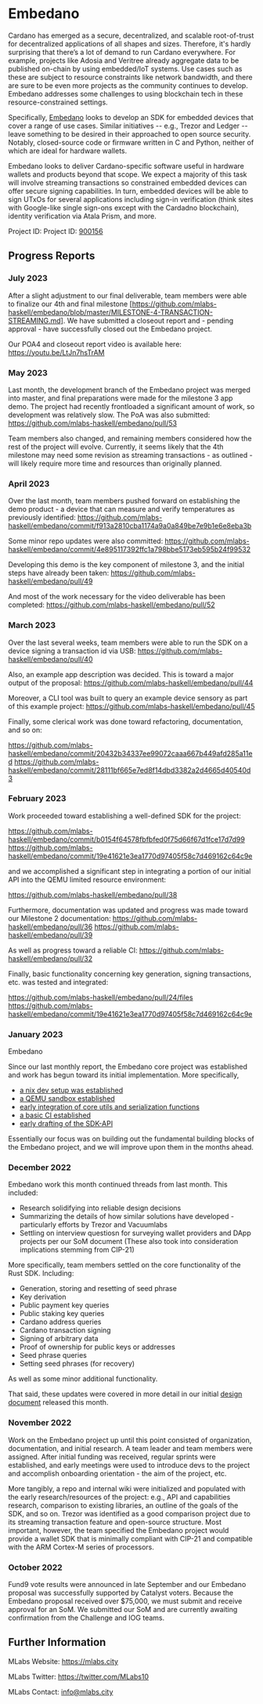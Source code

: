 # Embedano

Cardano has emerged as a secure, decentralized, and scalable root-of-trust for decentralized applications of all shapes and sizes. Therefore, it's hardly surprising  that there’s a lot of demand to run Cardano everywhere. For example, projects like Adosia and Veritree already aggregate data to be published on-chain by using embedded/IoT systems. Use cases such as these are subject to resource constraints like network bandwidth, and there are sure to be even more projects as the community continues to develop. Embedano addresses some challenges to using blockchain tech in these resource-constrained settings.

Specifically, [Embedano](https://cardano.ideascale.com/c/idea/414017) looks to develop an SDK for embedded devices that cover a range of use cases. Similar initiatives -- e.g., Trezor and Ledger -- leave something to be desired in their approached to open source security. Notably,  closed-source code or firmware written in C and Python, neither of which are ideal for hardware wallets.

Embedano looks to deliver Cardano-specific software useful in hardware wallets and products beyond that scope. We expect a majority of this task will involve streaming transactions so constrained embedded devices can offer secure signing capabilities. In turn, embedded devices will be able to sign UTxOs for several applications including sign-in verification (think sites with Google-like single sign-ons except with the Cardadno blockchain), identity verification via Atala Prism, and more.

Project ID: Project ID: [900156](https://docs.google.com/spreadsheets/d/1bfnWFa94Y7Zj0G7dtpo9W1nAYGovJbswipxiHT4UE3g/edit#gid=917336114)

## Progress Reports

### July 2023

After a slight adjustment to our final deliverable, team members were able to finalize our 4th and final milestone [https://github.com/mlabs-haskell/embedano/blob/master/MILESTONE-4-TRANSACTION-STREAMING.md]. We have submitted a closeout report and - pending approval - have successfully closed out the Embedano project.

Our POA4 and closeout report video is available here: https://youtu.be/LtJn7hsTrAM

### May 2023

Last month, the development branch of the Embedano project was merged into master, and final preparations were made for the milestone 3 app demo. The project had recently frontloaded a significant amount of work, so development was relatively slow. The PoA was also submitted:
https://github.com/mlabs-haskell/embedano/pull/53

Team members also changed, and remaining members considered how the rest of the project will evolve. Currently, it seems likely that the 4th milestone may need some revision as streaming transactions - as outlined - will likely require more time and resources than originally planned.

### April 2023

Over the last month, team members pushed forward on establishing the demo product - a device that can measure and verify temperatures as previously identified:
https://github.com/mlabs-haskell/embedano/commit/f913a2810cba1174a9a0a849be7e9b1e6e8eba3b

Some minor repo updates were also committed:
https://github.com/mlabs-haskell/embedano/commit/4e895117392ffc1a798bbe5173eb595b24f99532

Developing this demo is the key component of milestone 3, and the initial steps have already been taken:
https://github.com/mlabs-haskell/embedano/pull/49

And most of the work necessary for the video deliverable has been completed:
https://github.com/mlabs-haskell/embedano/pull/52

### March 2023

Over the last several weeks, team members were able to run the SDK on a device signing a transaction id via USB:
https://github.com/mlabs-haskell/embedano/pull/40

Also, an example app description was decided. This is toward a major output of the proposal:
https://github.com/mlabs-haskell/embedano/pull/44

Moreover, a CLI tool was built to query an example device sensory as part of this example project:
https://github.com/mlabs-haskell/embedano/pull/45

Finally, some clerical work was done toward refactoring, documentation, and so on:

https://github.com/mlabs-haskell/embedano/commit/20432b34337ee99072caaa667b449afd285a11ed
https://github.com/mlabs-haskell/embedano/commit/28111bf665e7ed8f14dbd3382a2d4665d40540d3


### February 2023

Work proceeded toward establishing a well-defined SDK for the project:

https://github.com/mlabs-haskell/embedano/commit/b0154f64578fbfbfed0f75d66f67d1fce17d7d99
https://github.com/mlabs-haskell/embedano/commit/19e41621e3ea1770d97405f58c7d469162c64c9e

and we accomplished a significant step in integrating a portion of our initial API into the QEMU limited resource environment:

https://github.com/mlabs-haskell/embedano/pull/38

Furthermore, documentation was updated and progress was made toward our Milestone 2 documentation:
https://github.com/mlabs-haskell/embedano/pull/36
https://github.com/mlabs-haskell/embedano/pull/39

As well as progress toward a reliable CI:
https://github.com/mlabs-haskell/embedano/pull/32

Finally, basic functionality concerning key generation, signing transactions, etc. was tested and integrated:

https://github.com/mlabs-haskell/embedano/pull/24/files
https://github.com/mlabs-haskell/embedano/commit/19e41621e3ea1770d97405f58c7d469162c64c9e

### January 2023

Embedano

Since our last monthly report, the Embedano core project was established and work has begun toward its initial implementation. More specifically, 

* [a nix dev setup was established](https://github.com/mlabs-haskell/embedano/commit/a4a78ba2470a7d4060de13ae99de384b3dec46eb)
* [a QEMU sandbox established](https://github.com/mlabs-haskell/embedano/commit/9283ebe04e438bcc016716370b29fe27acb763b1)
* [early integration of core utils and serialization functions](https://github.com/mlabs-haskell/embedano/commit/d9a311008831d0470ce79ae8eee1d788d04c331c)
* [a basic CI established](https://github.com/mlabs-haskell/embedano/commit/3d1e2e272345d7ee472c76d5bd3511124e36ba24)
* [early drafting of the SDK-API](https://github.com/mlabs-haskell/embedano/commit/159a0b3ba874af7fa5e56564c752f3988b8844f5)

Essentially our focus was on building out the fundamental building blocks of the Embedano project, and we will improve upon them in the months ahead.

### December 2022

Embedano work this month continued threads from last month. This included:

* Research solidifying into reliable design decisions
* Summarizing the details of how similar solutions have developed - particularly efforts by Trezor and Vacuumlabs
* Settling on interview questiosn for surveying wallet providers and DApp projects per our SoM document (These also took into consideration implications stemming from CIP-21)

More specifically, team members settled on the core functionality of the Rust SDK. Including:

* Generation, storing and resetting of seed phrase
* Key derivation
* Public payment key queries
* Public staking key queries
* Cardano address queries
* Cardano transaction signing
* Signing of arbitrary data
* Proof of ownership for public keys or addresses
* Seed phrase queries
* Setting seed phrases (for recovery)

As well as some minor additional functionality.

That said, these updates were covered in more detail in our initial [design document](https://github.com/mlabs-haskell/embedano/blob/ba0f1e01e796c0dceb3559a1c227438d1acf3544/design-doc.md#introduction) released this month.

### November 2022

Work on the Embedano project up until this point consisted of organization, documentation, and initial research. A team leader and team members were assigned. After initial funding was received, regular sprints were established, and early meetings were used to introduce devs to the project and accomplish onboarding orientation - the aim of the project, etc.

More tangibly, a repo and internal wiki were initialized and populated with the early research/resources of the project: e.g., API and capabilities research, comparison to existing libraries, an outline of the goals of the SDK, and so on. Trezor was identified as a good comparison project due to its streaming transaction feature and open-source structure. Most important, however, the team specified the Embedano project would provide a wallet SDK that is minimally compliant with CIP-21 and compatible with the ARM Cortex-M series of processors.

### October 2022

Fund9 vote results were announced in late September and our Embedano proposal was successfully supported by Catalyst voters. Because the Embedano proposal received over $75,000, we must submit and receive approval for an SoM. We submitted our SoM and are currently awaiting confirmation from the Challenge and IOG teams.

## Further Information

MLabs Website: https://mlabs.city

MLabs Twitter: https://twitter.com/MLabs10

MLabs Contact: info@mlabs.city
